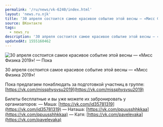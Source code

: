 ```yaml
---
permalink: '/ru/news/vk-6240/index.html'
layout: 'news.ru.njk'
title: '30 апреля состоится самое красивое событие этой весны — «Мисс Физика 2019»! — Пока предлагаем'
source: ВКонтакте
tags:
  - news_ru
description: '30 апреля состоится самое красивое событие этой весны — «Мисс Физика 2019»! — Пока'
updatedAt: 1555160462
---
```

![30 апреля состоится самое красивое событие этой весны — «Мисс Физика 2019»! — Пока](https://sun9-9.userapi.com/impf/c856128/v856128305/23944/wMwc14tLzmQ.jpg?size=764x1080&quality=96&proxy=1&sign=7dede15b17d2f563ede6392f6b277e0d&c_uniq_tag=eQFtaE4Fb0_RP_pFOofEn6MfKhTR9iEfTi76C85PCsE&type=album)

30 апреля состоится самое красивое событие этой весны — «Мисс Физика 2019»!

Пока предлагаем понаблюдать за подготовкой участниц в группе: [https://vk.com/missphysvsu2019](https://vk.com/missphysvsu2019)

Билеты бесплатные и вы уже можете их забронировать у организаторов:
— Маша: [https://vk.com/id35781319](https://vk.com/id35781319)
— Наташа: [https://vk.com/ppuusshhkkaa](https://vk.com/ppuusshhkkaa)
— Катя: [https://vk.com/pavelevaka](https://vk.com/pavelevaka)
